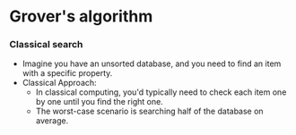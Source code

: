 # Grover's algorithm

### Classical search

* Imagine you have an unsorted database, and you need to find an item with a specific property.
* Classical Approach:
    * In classical computing, you'd typically need to check each item one by one until you find the right one.
    * The worst-case scenario is searching half of the database on average.

